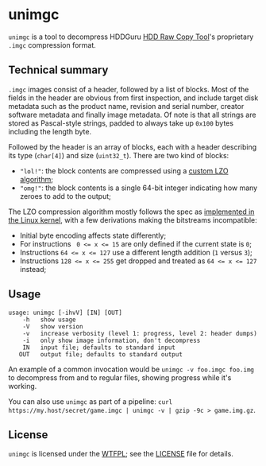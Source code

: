# unimgc

`unimgc` is a tool to decompress HDDGuru [HDD Raw Copy Tool](http://www.hddguru.com/software/HDD-Raw-Copy-Tool/)'s proprietary `.imgc` compression format.

## Technical summary

`.imgc` images consist of a header, followed by a list of blocks. Most of the fields in the header are obvious from first inspection,
and include target disk metadata such as the product name, revision and serial number, creator software metadata and finally image metadata.
Of note is that all strings are stored as Pascal-style strings, padded to always take up `0x100` bytes including the length byte.

Followed by the header is an array of blocks, each with a header describing its type (`char[4]`) and size (`uint32_t`). There are two kind of blocks:

* `"lol!"`: the block contents are compressed using a [custom LZO algorithm](https://github.com/synopse/mORMot/blob/master/SynLZO.pas);
* `"omg!"`: the block contents is a single 64-bit integer indicating how many zeroes to add to the output;

The LZO compression algorithm mostly follows the spec as [implemented in the Linux kernel](https://www.infradead.org/~mchehab/kernel_docs/unsorted/lzo.html),
with a few derivations making the bitstreams incompatible:

* Initial byte encoding affects state differently;
* For instructions ` 0 <= x <= 15` are only defined if the current state is `0`;
* Instructions `64 <= x <= 127` use a different length addition (`1` versus `3`);
* Instructions `128 <= x <= 255` get dropped and treated as `64 <= x <= 127` instead;

## Usage

```
usage: unimgc [-ihvV] [IN] [OUT]
    -h 	 show usage
    -V 	 show version
    -v 	 increase verbosity (level 1: progress, level 2: header dumps)
    -i 	 only show image information, don't decompress
    IN 	 input file; defaults to standard input
   OUT 	 output file; defaults to standard output
```

An example of a common invocation would be `unimgc -v foo.imgc foo.img` to decompress from and to regular files, showing progress while it's working.

You can also use `unimgc` as part of a pipeline: `curl https://my.host/secret/game.imgc | unimgc -v | gzip -9c > game.img.gz`.

## License

`unimgc` is licensed under the [WTFPL](http://www.wtfpl.net/txt/copying/); see the [LICENSE](LICENSE) file for details.
